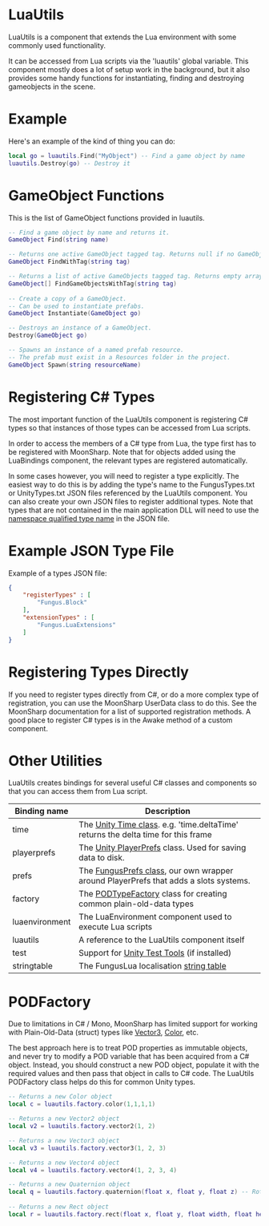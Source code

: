 # LuaUtils

LuaUtils is a component that extends the Lua environment with some commonly used functionality. 

It can be accessed from Lua scripts via the 'luautils' global variable. This component mostly does a lot of setup work in the background, but it also provides some handy functions for instantiating, finding and destroying gameobjects in the scene.

# Example

Here's an example of the kind of thing you can do:

```lua
local go = luautils.Find("MyObject") -- Find a game object by name
luautils.Destroy(go) -- Destroy it
```

# GameObject Functions

This is the list of GameObject functions provided in luautils.

```lua
-- Find a game object by name and returns it.
GameObject Find(string name)

-- Returns one active GameObject tagged tag. Returns null if no GameObject was found.
GameObject FindWithTag(string tag)

-- Returns a list of active GameObjects tagged tag. Returns empty array if no GameObject was found.
GameObject[] FindGameObjectsWithTag(string tag)
			
-- Create a copy of a GameObject.
-- Can be used to instantiate prefabs.
GameObject Instantiate(GameObject go)

-- Destroys an instance of a GameObject.
Destroy(GameObject go)

-- Spawns an instance of a named prefab resource.
-- The prefab must exist in a Resources folder in the project.
GameObject Spawn(string resourceName)
```

# Registering C# Types

The most important function of the LuaUtils component is registering C# types so that instances of those types can be accessed from Lua scripts. 

In order to access the members of a C# type from Lua, the type first has to be registered with MoonSharp. Note that for objects added using the LuaBindings component, the relevant types are registered automatically.

In some cases however, you will need to register a type explicitly. The easiest way to do this is by adding the type's name to the FungusTypes.txt or UnityTypes.txt JSON files referenced by the LuaUtils component. You can also create your own JSON files to register additional types. Note that types that are not contained in the main application DLL will need to use the [namespace qualified type name](https://msdn.microsoft.com/en-us/library/system.type.assemblyqualifiedname(v=vs.110).aspx) in the JSON file.

# Example JSON Type File

Example of a types JSON file:
```json
{
    "registerTypes" : [
        "Fungus.Block"
    ],
    "extensionTypes" : [
        "Fungus.LuaExtensions"
    ]
}
```

# Registering Types Directly

If you need to register types directly from C#, or do a more complex type of registration, you can use the MoonSharp UserData class to do this. See the MoonSharp documentation for a list of supported registration methods. A good place to register C# types is in the Awake method of a custom component.

# Other Utilities

LuaUtils creates bindings for several useful C# classes and components so that you can access them from Lua script.

| Binding name 		| Description |
| ----------------- | ----------- |
| time 				| The [Unity Time class](http://docs.unity3d.com/ScriptReference/Time.html). e.g. 'time.deltaTime' returns the delta time for this frame |
| playerprefs		| The [Unity PlayerPrefs](http://docs.unity3d.com/ScriptReference/PlayerPrefs.html) class. Used for saving data to disk. |
| prefs 			| The [FungusPrefs class](fungus_prefs.md#fungusprefs), our own wrapper around PlayerPrefs that adds a slots systems. |
| factory 			| The [PODTypeFactory](lua_utils.md#podfactory) class for creating common plain-old-data types |
| luaenvironment 	| The LuaEnvironment component used to execute Lua scripts |
| luautils 			| A reference to the LuaUtils component itself |
| test 				| Support for [Unity Test Tools](unity_test_tools.md) (if installed) |
| stringtable 		| The FungusLua localisation [string table](string_table.md) |

# PODFactory

Due to limitations in C# / Mono, MoonSharp has limited support for working with Plain-Old-Data (struct) types like [Vector3](http://docs.unity3d.com/ScriptReference/Vector3.html), [Color](http://docs.unity3d.com/ScriptReference/Color.html), etc. 

The best approach here is to treat POD properties as immutable objects, and never try to modify a POD variable that has been acquired from a C# object. Instead, you should construct a new POD object, populate it with the required values and then pass that object in calls to C# code. The LuaUtils PODFactory class helps do this for common Unity types.

```lua
-- Returns a new Color object
local c = luautils.factory.color(1,1,1,1)

-- Returns a new Vector2 object
local v2 = luautils.factory.vector2(1, 2)

-- Returns a new Vector3 object
local v3 = luautils.factory.vector3(1, 2, 3)

-- Returns a new Vector4 object
local v4 = luautils.factory.vector4(1, 2, 3, 4)

-- Returns a new Quaternion object
local q = luautils.factory.quaternion(float x, float y, float z) -- Rotation in euler angles
			
-- Returns a new Rect object
local r = luautils.factory.rect(float x, float y, float width, float height)
```
